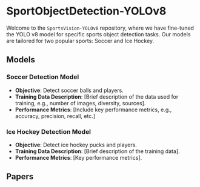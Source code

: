 # SportObjectDetection-YOLOv8

Welcome to the `SportsVision-YOLOv8` repository, where we have fine-tuned the YOLO v8 model for specific sports object detection tasks. Our models are tailored for two popular sports: Soccer and Ice Hockey.

## Models

### Soccer Detection Model
- **Objective**: Detect soccer balls and players.
- **Training Data Description**: [Brief description of the data used for training, e.g., number of images, diversity, sources].
- **Performance Metrics**: [Include key performance metrics, e.g., accuracy, precision, recall, etc.]

### Ice Hockey Detection Model
- **Objective**: Detect ice hockey pucks and players.
- **Training Data Description**: [Brief description of the training data].
- **Performance Metrics**: [Key performance metrics].

## Papers
